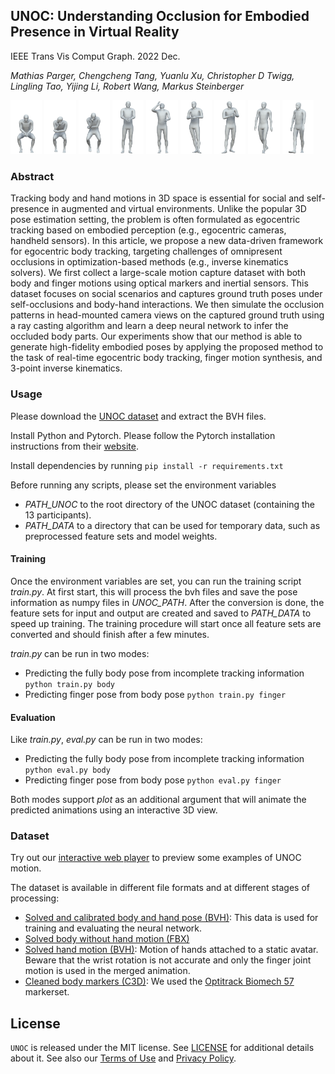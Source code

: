 ## UNOC: Understanding Occlusion for Embodied Presence in Virtual Reality

IEEE Trans Vis Comput Graph. 2022 Dec.

*Mathias Parger, Chengcheng Tang, Yuanlu Xu, Christopher D Twigg, Lingling Tao, Yijing Li, Robert Wang, Markus Steinberger*

<p float="left">
<img src="./images/1.png" width="10%"/>
<img src="./images/2.png" width="10%"/>
<img src="./images/3.png" width="10%"/>
<img src="./images/4.png" width="10%"/>
<img src="./images/5.png" width="10%"/>
<img src="./images/6.png" width="10%"/>
<img src="./images/7.png" width="10%"/>
<img src="./images/8.png" width="10%"/>
<img src="./images/9.png" width="10%"/>
<p>

### Abstract

Tracking body and hand motions in 3D space is essential for social and self-presence in augmented and virtual environments. Unlike the popular 3D pose estimation setting, the problem is often formulated as egocentric tracking based on embodied perception (e.g., egocentric cameras, handheld sensors). In this article, we propose a new data-driven framework for egocentric body tracking, targeting challenges of omnipresent occlusions in optimization-based methods (e.g., inverse kinematics solvers). We first collect a large-scale motion capture dataset with both body and finger motions using optical markers and inertial sensors. This dataset focuses on social scenarios and captures ground truth poses under self-occlusions and body-hand interactions. We then simulate the occlusion patterns in head-mounted camera views on the captured ground truth using a ray casting algorithm and learn a deep neural network to infer the occluded body parts. Our experiments show that our method is able to generate high-fidelity embodied poses by applying the proposed method to the task of real-time egocentric body tracking, finger motion synthesis, and 3-point inverse kinematics.

### Usage

Please download the [UNOC dataset](https://cloud.tugraz.at/index.php/s/ykqxA7HxYMnwbXr) and extract the BVH files.

Install Python and Pytorch. Please follow the Pytorch installation instructions from their [website](https://pytorch.org/get-started/locally/).

Install dependencies by running `pip install -r requirements.txt`

Before running any scripts, please set the environment variables

- _PATH_UNOC_ to the root directory of the UNOC dataset (containing the 13 participants).
- _PATH_DATA_ to a directory that can be used for temporary data, such as preprocessed feature sets and model weights.

#### Training

Once the environment variables are set, you can run the training script _train.py_. At first start, this will process the bvh files and save the pose
information as numpy files in _UNOC_PATH_. After the conversion is done, the feature sets for input and output are created and saved to _PATH_DATA_ to speed up
training. The training procedure will start once all feature sets are converted and should finish after a few minutes.

_train.py_ can be run in two modes:

- Predicting the fully body pose from incomplete tracking information `python train.py body`
- Predicting finger pose from body pose `python train.py finger`

#### Evaluation

Like _train.py_, _eval.py_ can be run in two modes:

- Predicting the fully body pose from incomplete tracking information `python eval.py body`
- Predicting finger pose from body pose `python eval.py finger`

Both modes support _plot_ as an additional argument that will animate the predicted animations using an interactive 3D view.

### Dataset

Try out our [interactive web player](https://dabeschte.github.io/UNOC-Demo/) to preview some examples of UNOC motion.

The dataset is available in different file formats and at different stages of processing:

- [Solved and calibrated body and hand pose (BVH)](https://cloud.tugraz.at/index.php/s/ykqxA7HxYMnwbXr): This data is used for training and evaluating the
  neural network.
- [Solved body without hand motion (FBX)](https://cloud.tugraz.at/index.php/s/NjdGBey6zaiayAb)
- [Solved hand motion (BVH)](https://cloud.tugraz.at/index.php/s/x4aorYcgtXoCLSL): Motion of hands attached to a static avatar. Beware that the wrist rotation is not accurate and only the finger joint
  motion is used in the merged animation.
- [Cleaned body markers (C3D)](https://cloud.tugraz.at/index.php/s/q7KQ5gkkeP5QGoS): We used
  the [Optitrack Biomech 57](https://v22.wiki.optitrack.com/index.php?title=Biomech_(57)) markerset.
  
## License

`UNOC` is released under the MIT license. See [LICENSE](LICENSE.txt) for additional details about it.
See also our [Terms of Use](https://opensource.facebook.com/legal/terms) and [Privacy Policy](https://opensource.facebook.com/legal/privacy).
